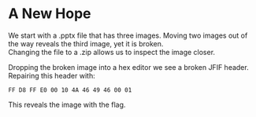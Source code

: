 # A New Hope

We start with a .pptx file that has three images. Moving two images out of the way reveals the third image, yet it is broken.  
Changing the file to a .zip allows us to inspect the image closer.  

Dropping the broken image into a hex editor we see a broken JFIF header.
Repairing this header with:  

```FF D8 FF E0 00 10 4A 46 49 46 00 01```

This reveals the image with the flag.
